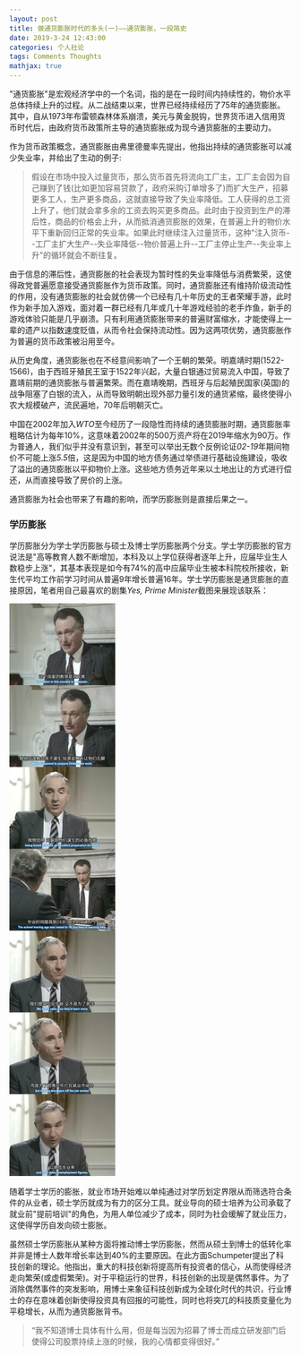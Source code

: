 ```yaml
---
layout: post
title: 做通货膨胀时代的多头(一)——通货膨胀，一段简史
date: 2019-3-24 12:43:00
categories: 个人社论
tags: Comments Thoughts
mathjax: true
---
```


"通货膨胀"是宏观经济学中的一个名词，指的是在一段时间内持续性的，物价水平总体持续上升的过程。从二战结束以来，世界已经持续经历了75年的通货膨胀。其中，自从1973年布雷顿森林体系崩溃，美元与黄金脱钩，世界货币进入信用货币时代后，由政府货币政策所主导的通货膨胀成为现今通货膨胀的主要动力。






作为货币政策概念，通货膨胀由弗里德曼率先提出，他指出持续的通货膨胀可以减少失业率，并给出了生动的例子:

>假设在市场中投入过量货币，那么货币首先将流向工厂主，工厂主会因为自己赚到了钱(比如更加容易贷款了，政府采购订单增多了)而扩大生产，招募更多工人，生产更多商品，这就直接导致了失业率降低。工人获得的总工资上升了，他们就会拿多余的工资去购买更多商品。此时由于投资到生产的滞后性，商品的价格会上升，从而抵消通货膨胀的效果，在普遍上升的物价水平下重新回归正常的失业率。如果此时继续注入过量货币，这种"注入货币--工厂主扩大生产--失业率降低--物价普遍上升--工厂主停止生产--失业率上升"的循环就会不断往复。

由于信息的滞后性，通货膨胀的社会表现为暂时性的失业率降低与消费繁荣，这使得政党普遍愿意接受通货膨胀作为货币政策。同时，通货膨胀还有维持阶级流动性的作用，没有通货膨胀的社会就仿佛一个已经有几十年历史的王者荣耀手游，此时作为新手加入游戏，面对着一群已经有几年或几十年游戏经验的老手炸鱼，新手的游戏体验只能是几乎崩溃。只有利用通货膨胀带来的普遍财富缩水，才能使得上一辈的遗产以指数速度贬值，从而令社会保持流动性。因为这两项优势，通货膨胀作为普遍的货币政策被沿用至今。

从历史角度，通货膨胀也在不经意间影响了一个王朝的繁荣。明嘉靖时期(1522-1566)，由于西班牙殖民王室于1522年兴起，大量白银通过贸易流入中国，导致了嘉靖前期的通货膨胀与普遍繁荣。而在嘉靖晚期，西班牙与后起殖民国家(英国)的战争阻塞了白银的流入，从而导致明朝出现外部力量引发的通货紧缩，最终使得小农大规模破产，流民遍地，70年后明朝灭亡。

中国在2002年加入*WTO*至今经历了一段隐性而持续的通货膨胀时期，通货膨胀率粗略估计为每年$10\%$，这意味着2002年的500万资产将在2019年缩水为90万。作为普通人，我们似乎并没有意识到，甚至可以举出无数个反例论证*02-19*年期间物价不可能上涨*5.5*倍，这是因为中国的地方债务通过举债进行基础设施建设，吸收了溢出的通货膨胀以平抑物价上涨。这些地方债务近年来以土地出让的方式进行偿还，从而直接导致了房价的上涨。

通货膨胀为社会也带来了有趣的影响，而学历膨胀则是直接后果之一。

### 学历膨胀
学历膨胀分为学士学历膨胀与硕士及博士学历膨胀两个分支。学士学历膨胀的官方说法是"高等教育人数不断增加，本科及以上学位获得者逐年上升，应届毕业生人数稳步上涨"，其基本表现是如今有$74\%$的高中应届毕业生被本科院校所接收，新生代平均工作前学习时间从普遍9年增长普遍16年。学士学历膨胀是通货膨胀的直接原因，笔者用自己最喜欢的剧集*Yes, Prime Minister*截图来展现该联系：

![1](/images/inflation/1.jpg)

随着学士学历的膨胀，就业市场开始难以单纯通过对学历划定界限从而筛选符合条件的从业者，硕士学历就成为有力的区分工具。就业导向的硕士培养为公司承载了就业前"提前培训"的角色，为用人单位减少了成本，同时为社会缓解了就业压力，这使得学历自发向硕士膨胀。

虽然硕士学历膨胀从某种方面将推动博士学历膨胀，然而从硕士到博士的低转化率并非是博士人数年增长率达到$40\%$的主要原因。在此方面Schumpeter提出了科技创新的理论。他指出，重大的科技创新将提高所有投资者的信心，从而使得经济走向繁荣(或虚假繁荣)。对于平稳运行的世界，科技创新的出现是偶然事件。为了消除偶然事件的突发影响，用博士来象征科技创新成为全球化时代的共识，行业博士的存在意味着创新使得投资具有回报的可能性，同时也将突兀的科技质变量化为平稳增长，从而为通货膨胀背书。

>“我不知道博士具体有什么用，但是每当因为招募了博士而成立研发部门后使得公司股票持续上涨的时候，我的心情都变得很好。”







